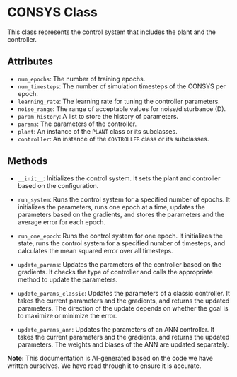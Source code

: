 # CONSYS Class

This class represents the control system that includes the plant and the controller.

## Attributes

- `num_epochs`: The number of training epochs.
- `num_timesteps`: The number of simulation timesteps of the CONSYS per epoch.
- `learning_rate`: The learning rate for tuning the controller parameters.
- `noise_range`: The range of acceptable values for noise/disturbance (D).
- `param_history`: A list to store the history of parameters.
- `params`: The parameters of the controller.
- `plant`: An instance of the `PLANT` class or its subclasses.
- `controller`: An instance of the `CONTROLLER` class or its subclasses.

## Methods

- `__init__`: Initializes the control system. It sets the plant and controller based on the configuration.

- `run_system`: Runs the control system for a specified number of epochs. It initializes the parameters, runs one epoch at a time, updates the parameters based on the gradients, and stores the parameters and the average error for each epoch.

- `run_one_epoch`: Runs the control system for one epoch. It initializes the state, runs the control system for a specified number of timesteps, and calculates the mean squared error over all timesteps.

- `update_params`: Updates the parameters of the controller based on the gradients. It checks the type of controller and calls the appropriate method to update the parameters.

- `update_params_classic`: Updates the parameters of a classic controller. It takes the current parameters and the gradients, and returns the updated parameters. The direction of the update depends on whether the goal is to maximize or minimize the error.

- `update_params_ann`: Updates the parameters of an ANN controller. It takes the current parameters and the gradients, and returns the updated parameters. The weights and biases of the ANN are updated separately.

**Note:** This documentation is AI-generated based on the code we have written ourselves. We have read through it to ensure it is accurate.  